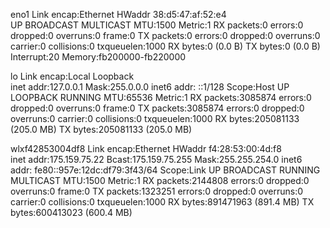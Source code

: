 eno1      Link encap:Ethernet  HWaddr 38:d5:47:af:52:e4  
          UP BROADCAST MULTICAST  MTU:1500  Metric:1
          RX packets:0 errors:0 dropped:0 overruns:0 frame:0
          TX packets:0 errors:0 dropped:0 overruns:0 carrier:0
          collisions:0 txqueuelen:1000 
          RX bytes:0 (0.0 B)  TX bytes:0 (0.0 B)
          Interrupt:20 Memory:fb200000-fb220000 

lo        Link encap:Local Loopback  
          inet addr:127.0.0.1  Mask:255.0.0.0
          inet6 addr: ::1/128 Scope:Host
          UP LOOPBACK RUNNING  MTU:65536  Metric:1
          RX packets:3085874 errors:0 dropped:0 overruns:0 frame:0
          TX packets:3085874 errors:0 dropped:0 overruns:0 carrier:0
          collisions:0 txqueuelen:1000 
          RX bytes:205081133 (205.0 MB)  TX bytes:205081133 (205.0 MB)

wlxf42853004df8 Link encap:Ethernet  HWaddr f4:28:53:00:4d:f8  
          inet addr:175.159.75.22  Bcast:175.159.75.255  Mask:255.255.254.0
          inet6 addr: fe80::957e:12dc:df79:3f43/64 Scope:Link
          UP BROADCAST RUNNING MULTICAST  MTU:1500  Metric:1
          RX packets:2144808 errors:0 dropped:0 overruns:0 frame:0
          TX packets:1323251 errors:0 dropped:0 overruns:0 carrier:0
          collisions:0 txqueuelen:1000 
          RX bytes:891471963 (891.4 MB)  TX bytes:600413023 (600.4 MB)

